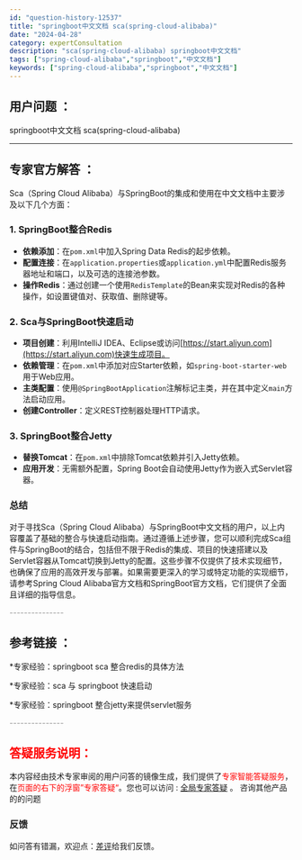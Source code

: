 ```yaml
---
id: "question-history-12537"
title: "springboot中文文档 sca(spring-cloud-alibaba)"
date: "2024-04-28"
category: expertConsultation
description: "sca(spring-cloud-alibaba) springboot中文文档"
tags: ["spring-cloud-alibaba","springboot","中文文档"]
keywords: ["spring-cloud-alibaba","springboot","中文文档"]
---
```


## 用户问题 ： 
 springboot中文文档 sca(spring-cloud-alibaba) 

---------------
## 专家官方解答 ：

Sca（Spring Cloud Alibaba）与SpringBoot的集成和使用在中文文档中主要涉及以下几个方面：

### 1. SpringBoot整合Redis
- **依赖添加**：在`pom.xml`中加入Spring Data Redis的起步依赖。
- **配置连接**：在`application.properties`或`application.yml`中配置Redis服务器地址和端口，以及可选的连接池参数。
- **操作Redis**：通过创建一个使用`RedisTemplate`的Bean来实现对Redis的各种操作，如设置键值对、获取值、删除键等。

### 2. Sca与SpringBoot快速启动
- **项目创建**：利用IntelliJ IDEA、Eclipse或访问[https://start.aliyun.com](https://start.aliyun.com)快速生成项目。
- **依赖管理**：在`pom.xml`中添加对应Starter依赖，如`spring-boot-starter-web`用于Web应用。
- **主类配置**：使用`@SpringBootApplication`注解标记主类，并在其中定义`main`方法启动应用。
- **创建Controller**：定义REST控制器处理HTTP请求。

### 3. SpringBoot整合Jetty
- **替换Tomcat**：在`pom.xml`中排除Tomcat依赖并引入Jetty依赖。
- **应用开发**：无需额外配置，Spring Boot会自动使用Jetty作为嵌入式Servlet容器。

### 总结
对于寻找Sca（Spring Cloud Alibaba）与SpringBoot中文文档的用户，以上内容覆盖了基础的整合与快速启动指南。通过遵循上述步骤，您可以顺利完成Sca组件与SpringBoot的结合，包括但不限于Redis的集成、项目的快速搭建以及Servlet容器从Tomcat切换到Jetty的配置。这些步骤不仅提供了技术实现细节，也确保了应用的高效开发与部署。如果需要更深入的学习或特定功能的实现细节，请参考Spring Cloud Alibaba官方文档和SpringBoot官方文档，它们提供了全面且详细的指导信息。


<font color="#949494">---------------</font> 


## 参考链接 ：

*专家经验：springboot sca 整合redis的具体方法 
 
 *专家经验：sca 与 springboot 快速启动 
 
 *专家经验：springboot 整合jetty来提供servlet服务 


 <font color="#949494">---------------</font> 
 


## <font color="#FF0000">答疑服务说明：</font> 

本内容经由技术专家审阅的用户问答的镜像生成，我们提供了<font color="#FF0000">专家智能答疑服务</font>，在<font color="#FF0000">页面的右下的浮窗”专家答疑“</font>。您也可以访问 : [全局专家答疑](https://opensource.alibaba.com/chatBot) 。 咨询其他产品的的问题

### 反馈
如问答有错漏，欢迎点：[差评](https://ai.nacos.io/user/feedbackByEnhancerGradePOJOID?enhancerGradePOJOId=12630)给我们反馈。
